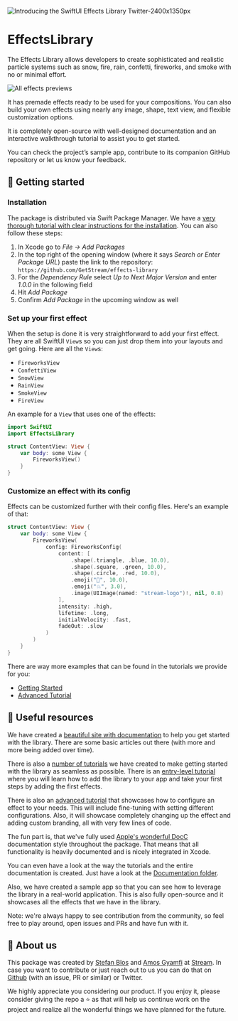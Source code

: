 ![Introducing the SwiftUI Effects Library Twitter-2400x1350px](https://user-images.githubusercontent.com/12433593/171354044-ac368994-f9dc-4047-9e87-cd367f078fb6.png)

# EffectsLibrary

The Effects Library allows developers to create sophisticated and realistic particle systems such as snow, fire, rain, confetti, fireworks, and smoke with no or minimal effort.

![All effects previews ](https://github.com/GetStream/effects-library/blob/main/Sources/EffectsLibrary/Documentation.docc/Resources/getting-started/allEffects.gif)

It has premade effects ready to be used for your compositions. You can also build your own effects using nearly any image, shape, text view, and flexible customization options.

It is completely open-source with well-designed documentation and an interactive walkthrough tutorial to assist you to get started.

You can check the project’s sample app, contribute to its companion GitHub repository or let us know your feedback.

## 🚀 Getting started

### Installation

The package is distributed via Swift Package Manager. We have a [very thorough tutorial with clear instructions for the installation](https://getstream.github.io/effects-library/tutorials/effectslibrary/getting-started). You can also follow these steps:

1. In Xcode go to _File -> Add Packages_
2. In the top right of the opening window (where it says _Search or Enter Package URL_) paste the link to the repository: `https://github.com/GetStream/effects-library`
3. For the _Dependency Rule_ select _Up to Next Major Version_ and enter _1.0.0_ in the following field
4. Hit _Add Package_
5. Confirm _Add Package_ in the upcoming window as well

### Set up your first effect

When the setup is done it is very straightforward to add your first effect. They are all SwiftUI `View`s so you can just drop them into your layouts and get going. Here are all the `View`s:

- `FireworksView`
- `ConfettiView`
- `SnowView`
- `RainView`
- `SmokeView`
- `FireView`

An example for a `View` that uses one of the effects:

```Swift
import SwiftUI
import EffectsLibrary

struct ContentView: View {
    var body: some View {
        FireworksView()
    }
}
```

### Customize an effect with its config

Effects can be customized further with their config files. Here's an example of that:

```Swift
struct ContentView: View {
    var body: some View {
        FireworksView(
            config: FireworksConfig(
                content: [
                    .shape(.triangle, .blue, 10.0),
                    .shape(.square, .green, 10.0),
                    .shape(.circle, .red, 10.0),
                    .emoji("🚀", 10.0),
                    .emoji("💥", 3.0),
                    .image(UIImage(named: "stream-logo")!, nil, 0.8)
                ],
                intensity: .high,
                lifetime: .long,
                initialVelocity: .fast,
                fadeOut: .slow
            )
        )
    }
}
```

There are way more examples that can be found in the tutorials we provide for you:

- [Getting Started](https://getstream.github.io/effects-library/tutorials/effectslibrary/getting-started)
- [Advanced Tutorial](https://getstream.github.io/effects-library/tutorials/effectslibrary/advanced-tutorial)

## 🧵 Useful resources

We have created a [beautiful site with documentation](https://getstream.github.io/effects-library/documentation/effectslibrary/) to help you get started with the library. There are some basic articles out there (with more and more being added over time).

There is also a [number of tutorials](https://getstream.github.io/effects-library/tutorials/tutorial-table) we have created to make getting started with the library as seamless as possible. There is an [entry-level tutorial](https://getstream.github.io/effects-library/tutorials/effectslibrary/getting-started) where you will learn how to add the library to your app and take your first steps by adding the first effects.

There is also an [advanced tutorial](https://getstream.github.io/effects-library/tutorials/effectslibrary/advanced-tutorial) that showcases how to configure an effect to your needs. This will include fine-tuning with setting different configurations. Also, it will showcase completely changing up the effect and adding custom branding, all with very few lines of code.

The fun part is, that we've fully used [Apple's wonderful DocC](https://developer.apple.com/documentation/docc) documentation style throughout the package. That means that all functionality is heavily documented and is nicely integrated in Xcode.

You can even have a look at the way the tutorials and the entire documentation is created. Just have a look at the [Documentation folder](Sources/EffectsLibrary/Documentation.docc/).

Also, we have created a sample app so that you can see how to leverage the library in a real-world application. This is also fully open-source and it showcases all the effects that we have in the library.

Note: we're always happy to see contribution from the community, so feel free to play around, open issues and PRs and have fun with it.

## 🤩 About us

This package was created by [Stefan Blos](https://twitter.com/stefanjblos) and [Amos Gyamfi](https://twitter.com/amos_gyamfi) at [Stream](https://getstream.io). In case you want to contribute or just reach out to us you can do that on [Github](https://github.com/GetStream/effects-library) (with an issue, PR or similar) or Twitter.

We highly appreciate you considering our product. If you enjoy it, please consider giving the repo a ⭐️ as that will help us continue work on the project and realize all the wonderful things we have planned for the future.
